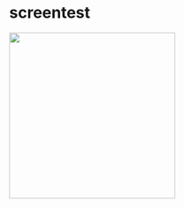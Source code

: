 # screentest


<img src = "https://user-images.githubusercontent.com/30453784/77000141-e14d7600-697d-11ea-84c1-3b847ad2c7aa.png" width = 300.0>
